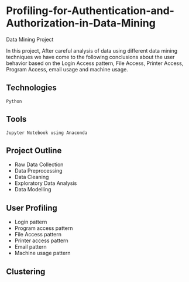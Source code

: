 # Profiling-for-Authentication-and-Authorization-in-Data-Mining
Data Mining Project

<p>In this project, After careful analysis of data using different data mining techniques we have come to the following conclusions about the user behavior based on the Login Access pattern, File Access, Printer Access, Program Access, email usage and machine usage. </p>

## Technologies
```
Python
```

## Tools 
```
Jupyter Notebook using Anaconda
```
## Project Outline

- Raw Data Collection
- Data Preprocessing
- Data Cleaning
- Exploratory Data Analysis
- Data Modelling

## User Profiling

- Login pattern
- Program access pattern
- File Access pattern
- Printer access pattern
- Email pattern
- Machine usage pattern

## Clustering


